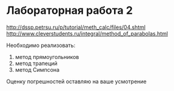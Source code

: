 # Лабораторная работа 2

http://dssp.petrsu.ru/p/tutorial/meth_calc/files/04.shtml
http://www.cleverstudents.ru/integral/method_of_parabolas.html

Необходимо реализовать:
1. метод прямоугольников
1. метод трапеций
1. метод Симпсона

Оценку погрешностей оставляю на ваше усмотрение



